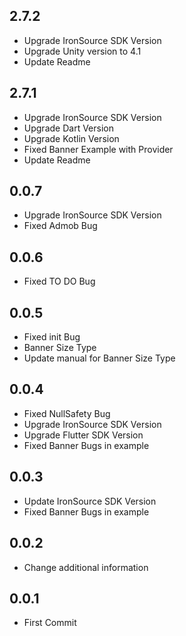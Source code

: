 ## 2.7.2
 - Upgrade IronSource SDK Version
 - Upgrade Unity version to 4.1
 - Update Readme

## 2.7.1
 - Upgrade IronSource SDK Version
 - Upgrade Dart Version
 - Upgrade Kotlin Version
 - Fixed Banner Example with Provider
 - Update Readme

## 0.0.7

- Upgrade IronSource SDK Version
- Fixed Admob Bug

## 0.0.6

- Fixed TO DO Bug

## 0.0.5

- Fixed init Bug
- Banner Size Type
- Update manual for Banner Size Type

## 0.0.4

- Fixed NullSafety Bug
- Upgrade IronSource SDK Version
- Upgrade Flutter SDK Version
- Fixed Banner Bugs in example

## 0.0.3

- Update IronSource SDK Version
- Fixed Banner Bugs in example

## 0.0.2

- Change additional information

## 0.0.1

- First Commit

